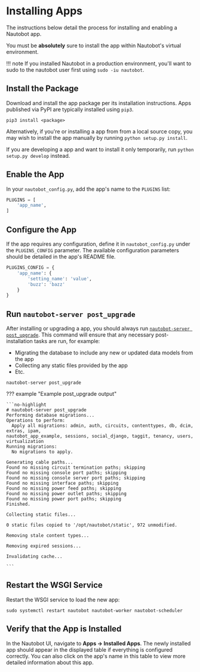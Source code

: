 # Installing Apps

The instructions below detail the process for installing and enabling a Nautobot app.

You must be **absolutely** sure to install the app within Nautobot's virtual environment.

!!! note
    If you installed Nautobot in a production environment, you'll want to sudo to the nautobot user first using `sudo -iu nautobot`.

## Install the Package

Download and install the app package per its installation instructions. Apps published via PyPI are typically installed using `pip3`.

```no-highlight title="Pip install the package"
pip3 install <package>
```

Alternatively, if you're or installing a app from from a local source copy, you may wish to install the app manually by running `python setup.py install`.

If you are developing a app and want to install it only temporarily, run `python setup.py develop` instead.

## Enable the App

In your `nautobot_config.py`, add the app's name to the `PLUGINS` list:

```python title="Plugins list in nautobot_config.py"
PLUGINS = [
    'app_name',
]
```

## Configure the App

If the app requires any configuration, define it in `nautobot_config.py` under the `PLUGINS_CONFIG` parameter. The available configuration parameters should be detailed in the app's README file.

```python title="PLUGINS_CONFIG in nautobot_config.py"
PLUGINS_CONFIG = {
    'app_name': {
        'setting_name': 'value',
        'buzz': 'bazz'
    }
}
```

## Run `nautobot-server post_upgrade`

After installing or upgrading a app, you should always run [`nautobot-server post_upgrade`](../tools/nautobot-server.md#post_upgrade). This command will ensure that any necessary post-installation tasks are run, for example:

* Migrating the database to include any new or updated data models from the app
* Collecting any static files provided by the app
* Etc.

```no-highlight title="Run the post upgrade command"
nautobot-server post_upgrade
```

??? example "Example post_upgrade output"

    ```no-highlight
    # nautobot-server post_upgrade
    Performing database migrations...
    Operations to perform:
      Apply all migrations: admin, auth, circuits, contenttypes, db, dcim, extras, ipam,
    nautobot_app_example, sessions, social_django, taggit, tenancy, users, virtualization
    Running migrations:
      No migrations to apply.

    Generating cable paths...
    Found no missing circuit termination paths; skipping
    Found no missing console port paths; skipping
    Found no missing console server port paths; skipping
    Found no missing interface paths; skipping
    Found no missing power feed paths; skipping
    Found no missing power outlet paths; skipping
    Found no missing power port paths; skipping
    Finished.

    Collecting static files...

    0 static files copied to '/opt/nautobot/static', 972 unmodified.

    Removing stale content types...

    Removing expired sessions...

    Invalidating cache...

    ```

## Restart the WSGI Service

Restart the WSGI service to load the new app:

```no-highlight title="Restart Nautobot services"
sudo systemctl restart nautobot nautobot-worker nautobot-scheduler
```

## Verify that the App is Installed

In the Nautobot UI, navigate to **Apps -> Installed Apps**. The newly installed app should appear in the displayed table if everything is configured correctly. You can also click on the app's name in this table to view more detailed information about this app.
